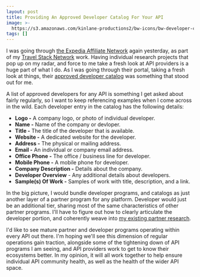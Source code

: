 ```yaml
---
layout: post
title: Providing An Approved Developer Catalog For Your API
image: >-
  https://s3.amazonaws.com/kinlane-productions2/bw-icons/bw-developer-catalog.png
tags: []
---
```

I was going through [the Expedia Affiliate Network](http://developer.ean.com) again yesterday, as part of my [Travel Stack Network](http://travel.stack.network/) work. Having individual research projects that pop up on my radar, and force to me take a fresh look at API providers is a huge part of what I do. As I was going through their portal, taking a fresh look at things, their [approved developer catalog](http://developer.ean.com/approved-devs/catalog/) was something that stood out for me.

A list of approved developers for any API is something I get asked about fairly regularly, so I want to keep referencing examples when I come across in the wild. Each developer entry in the catalog has the following details:

*   **Logo -** A company logo, or photo of individual developer.
*   **Name -** Name of the company or devloper.
*   **Title -** The title of the developer that is available.
*   **Website -** A dedicated website for the developer.
*   **Address -** The physical or mailing address.
*   **Email -** An individual or company email address.
*   **Office Phone -** The office / business line for developer.
*   **Mobile Phone -** A mobile phone for developer.
*   **Company Description -** Details about the company.
*   **Developer Overview** \- Any additional details about developers.
*   **Sample(s) Of Work -** Samples of work with title, description, and a link.

In the big picture, I would bundle developer programs, and catalogs as just another layer of a partner program for any platform. Developer would just be an additional tier, sharing most of the same characteristics of other partner programs. I'll have to figure out how to clearly articulate the developer portion, and coherently weave into [my existing partner research](http://plans.apievangelist.com/).

I'd like to see mature partner and developer programs operating within every API out there. I'm hoping we'll see this dimension of regular operations gain traction, alongside some of the tightening down of API programs I am seeing, and API providers work to get to know their ecosystems better. In my opinion, it will all work together to help ensure individual API community health, as well as the health of the wider API space.